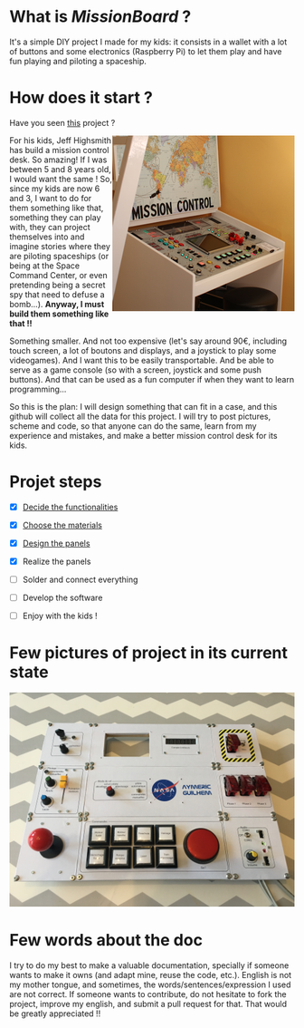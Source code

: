 # What is *MissionBoard* ?

It's a simple DIY project I made for my kids: it consists in a wallet with a lot of buttons and some electronics (Raspberry Pi) to let them play and have fun playing and piloting a spaceship.

# How does it start ?

Have you seen [this](http://makezine.com/projects/mission-control-desk) project ?

<IMG alt="Jeff Highsmith's control desk" src="photos/missioncontrol.png" align="right">

For his kids, Jeff Highsmith has build a mission control desk. So amazing! If I was between 5 and 8 years old, I would want the same ! So, since my kids are now 6 and 3, I want to do for them something like that, something they can play with, they can project themselves into and imagine stories where they are piloting spaceships (or being at the Space Command Center, or even pretending being a secret spy that need to defuse a bomb...). **Anyway, I must build them something like that !!**

Something smaller. And not too expensive (let's say around 90€, including touch screen, a lot of boutons and displays, and a joystick to play some videogames).
And I want this to be easily transportable. And be able to serve as a game console (so with a screen, joystick and some push buttons). And that can be used as a fun computer if when they want to learn programming...

So this is the plan: I will design something that can fit in a case, and this github will collect all the data for this project. I will try to post pictures, scheme and code, so that anyone can do the same, learn from my experience and mistakes, and make a better mission control desk for its kids.

# Projet steps

- [x] [Decide the functionalities](functionalities.md)
- [x] [Choose the materials](bom.md)
- [x] [Design the panels](panels/panels.md)
- [x] Realize the panels
- [ ] Solder and connect everything
- [ ] Develop the software
- [ ] Enjoy with the kids !


# Few pictures of project in its current state

![bottom panel](photos/IMG_2284.JPG)


# Few words about the doc
I try to do my best to make a valuable documentation, specially if someone wants to make it owns (and adapt mine, reuse the code, etc.).
English is not my mother tongue, and sometimes, the words/sentences/expression I used are not correct.
If someone wants to contribute, do not hesitate to fork the project, improve my english, and submit a pull request for that. That would be greatly appreciated !!


